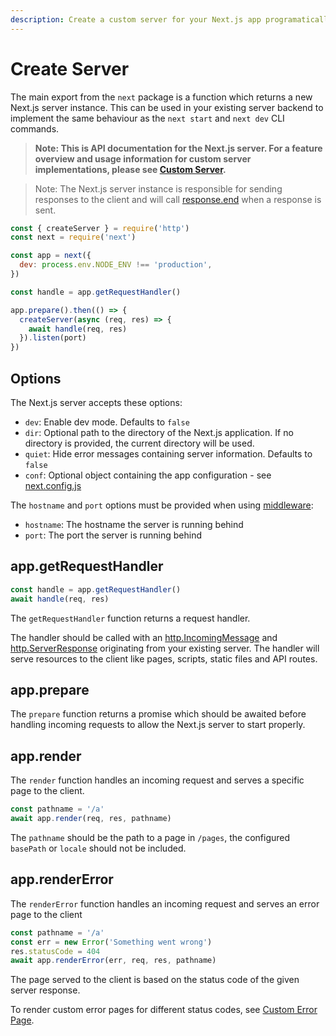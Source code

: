 ```yaml
---
description: Create a custom server for your Next.js app programatically.
---
```


# Create Server

The main export from the `next` package is a function which returns a new Next.js server instance. This can be used in your existing server backend to implement the same behaviour as the `next start` and `next dev` CLI commands.

> **Note: This is API documentation for the Next.js server. For a feature overview and usage information for custom server implementations, please see [Custom Server](/docs/advanced-features/custom-server.md).**

> Note: The Next.js server instance is responsible for sending responses to the client and will call [response.end](https://nodejs.org/api/http.html#responseenddata-encoding-callback) when a response is sent.

```js
const { createServer } = require('http')
const next = require('next')

const app = next({
  dev: process.env.NODE_ENV !== 'production',
})

const handle = app.getRequestHandler()

app.prepare().then(() => {
  createServer(async (req, res) => {
    await handle(req, res)
  }).listen(port)
})
```

## Options

The Next.js server accepts these options:

- `dev`: Enable dev mode. Defaults to `false`
- `dir`: Optional path to the directory of the Next.js application. If no directory is provided, the current directory will be used.
- `quiet`: Hide error messages containing server information. Defaults to `false`
- `conf`: Optional object containing the app configuration - see [next.config.js](/docs/api-reference/next.config.js/introduction)

The `hostname` and `port` options must be provided when using [middleware](/docs/middleware):

- `hostname`: The hostname the server is running behind
- `port`: The port the server is running behind

## app.getRequestHandler

```js
const handle = app.getRequestHandler()
await handle(req, res)
```

The `getRequestHandler` function returns a request handler.

The handler should be called with an [http.IncomingMessage](https://nodejs.org/api/http.html#class-httpincomingmessage) and [http.ServerResponse](https://nodejs.org/api/http.html#class-httpserverresponse) originating from your existing server. The handler will serve resources to the client like pages, scripts, static files and API routes.

## app.prepare

The `prepare` function returns a promise which should be awaited before handling incoming requests to allow the Next.js server to start properly.

## app.render

The `render` function handles an incoming request and serves a specific page to the client.

```js
const pathname = '/a'
await app.render(req, res, pathname)
```

The `pathname` should be the path to a page in `/pages`, the configured `basePath` or `locale` should not be included.

## app.renderError

The `renderError` function handles an incoming request and serves an error page to the client

```js
const pathname = '/a'
const err = new Error('Something went wrong')
res.statusCode = 404
await app.renderError(err, req, res, pathname)
```

The page served to the client is based on the status code of the given server response.

To render custom error pages for different status codes, see [Custom Error Page](/docs/advanced-features/custom-error-page).
